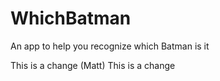 # WhichBatman
An app to help you recognize which Batman is it

This is a change (Matt)
This is a change
